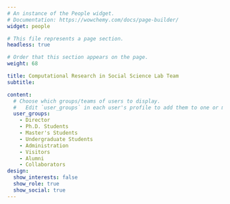```yaml
---
# An instance of the People widget.
# Documentation: https://wowchemy.com/docs/page-builder/
widget: people

# This file represents a page section.
headless: true

# Order that this section appears on the page.
weight: 68

title: Computational Research in Social Science Lab Team
subtitle:

content:
  # Choose which groups/teams of users to display.
  #   Edit `user_groups` in each user's profile to add them to one or more of these groups.
  user_groups:
    - Director
    - Ph.D. Students
    - Master's Students
    - Undergraduate Students
    - Administration
    - Visitors
    - Alumni
    - Collaborators
design:
  show_interests: false
  show_role: true
  show_social: true
---
```

